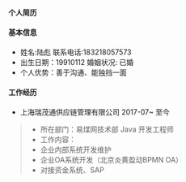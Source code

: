 #### 个人简历
#### 基本信息
* 姓名:陆彪      联系电话:183218057573
* 出生日期：19910112  婚姻状况: 已婚
* 个人优势：善于沟通、能独挡一面
#### 工作经历
* 上海瑞茂通供应链管理有限公司  2017-07~ 至今
 >*  所在部门：易煤网技术部 Java 开发工程师
 >* 工作内容：
  >* 企业内部系统开发维护
  >*  企业OA系统开发（北京炎黄盈动BPMN OA）
  >*  对接资金系统、SAP


